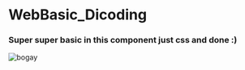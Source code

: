 # WebBasic_Dicoding
### Super super basic in this component just css and done :)

![bogay](https://user-images.githubusercontent.com/51856235/75692531-4ba4bc00-5cd8-11ea-9fbf-c795f24e0302.png)
